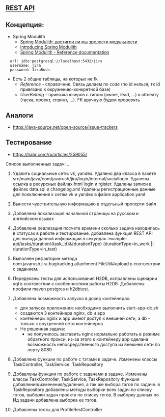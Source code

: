 ## [REST API](http://localhost:8080/doc)

## Концепция:

- Spring Modulith
    - [Spring Modulith: достигли ли мы зрелости модульности](https://habr.com/ru/post/701984/)
    - [Introducing Spring Modulith](https://spring.io/blog/2022/10/21/introducing-spring-modulith)
    - [Spring Modulith - Reference documentation](https://docs.spring.io/spring-modulith/docs/current-SNAPSHOT/reference/html/)

```
  url: jdbc:postgresql://localhost:5432/jira
  username: jira
  password: JiraRush
```

- Есть 2 общие таблицы, на которых не fk
    - _Reference_ - справочник. Связь делаем по _code_ (по id нельзя, тк id привязано к окружению-конкретной базе)
    - _UserBelong_ - привязка юзеров с типом (owner, lead, ...) к объекту (таска, проект, спринт, ...). FK вручную будем
      проверять

## Аналоги

- https://java-source.net/open-source/issue-trackers

## Тестирование

- https://habr.com/ru/articles/259055/

Список выполненных задач:
...
1. Удалить социальные сети: vk, yandex. 
    Удалено два класса в пакете src/main/java/com/javarush/jira/login/internal/sociallogin. 
    Удалены ссылка в ресурсных файлах html login и rgister.
    Удалены записи в файлах data.sql и changelog.xml
    Удалены регистрационные данные для полключения к сетям vk и yandex в файле application.yaml

2. Вынести чувствительную информацию в отдельный проперти файл

3. Добавлена локализация начальной страницы на русском и английском языках

4. Добавлена реализация посчета времени сколько задача находилась в статусах в
   работе и тестирование.
   добавлена функция REST API для вывода данной информации в секундах.
   example:  api/tasks/duration/{task_id}&{durationType}
   (durationType=in_work || durationType=in_test)

5. Выполнен рефакторин метода
   com.javarush.jira.bugtracking.attachment.FileUtil#upload в соотвествии с заданием.

6. Переделаны тесты для использования H2DB, исправлены сценарии sql в
   соотвествии с особенностями работы H2DB.
   Добавлены профили maven postgres и h2dbtest.

7. Добавлена возможность запуска в докер контейнерах:
   - для запуска приложения: необходимо выполнить start-app-dc.sh
   - создаются 3 контейнера nginx, db и app 
   - контейнеры nginx и app имеют доступ к внешней сети, а db - только к внутренней сети контейнеров
   - Не решенная задача: 
     - не получилось заставить nginx нормально работать в режиме обратного прокси, 
     из-за этого к контейнеру аpp сделана возможность непосредственного доступа из внешней сети по порту 8080
     
8. Добавленs функции по работе с тэгами в задаче. Изменены классы TaskController, TaskService, TaskRepository

9. Добавлены функции по работе с задачами в задаче. Изменены классы TaskController, TaskService, TaskRepository
    Функции добавления/изменения/удаления, а так же выбора тэгов по задаче. в TaskRepository добавлены методы
    выборки всех задач по списку тэгов, выборки задач проекта по списку тегов. В выборку данных по Ид задачи 
    добавлена выборка ее тэгов.

10. Добавлены тесты для ProfileRestController